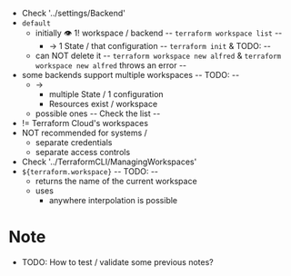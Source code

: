 * Check '../settings/Backend'
* `default`
  * initially 👁️ 1! workspace / backend     -- `terraform workspace list` --
    * → 1 State / that configuration  -- `terraform init` & TODO: -- 
  * can NOT delete it  -- `terraform workspace new alfred` & `terraform workspace new alfred` throws an error --
* some backends support multiple workspaces  -- TODO: --
  * →
    * multiple State / 1 configuration
    * Resources exist / workspace
  * possible ones -- Check the list --
* != Terraform Cloud's workspaces
* NOT recommended for systems /
  * separate credentials
  * separate access controls
* Check '../TerraformCLI/ManagingWorkspaces'
* `${terraform.workspace}` -- TODO: --
  * returns the name of the current workspace
  * uses
    * anywhere interpolation is possible
    
# Note
* TODO: How to test / validate some previous notes?
